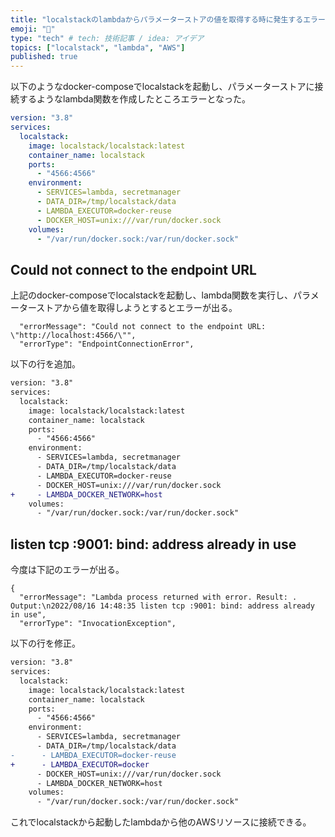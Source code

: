 ```yaml
---
title: "localstackのlambdaからパラメーターストアの値を取得する時に発生するエラー"
emoji: "🙌"
type: "tech" # tech: 技術記事 / idea: アイデア
topics: ["localstack", "lambda", "AWS"]
published: true
---
```

以下のようなdocker-composeでlocalstackを起動し、パラメーターストアに接続するようなlambda関数を作成したところエラーとなった。
```docker:docker-compose.yml
version: "3.8"
services:
  localstack:
    image: localstack/localstack:latest
    container_name: localstack
    ports:
      - "4566:4566"
    environment:
      - SERVICES=lambda, secretmanager
      - DATA_DIR=/tmp/localstack/data
      - LAMBDA_EXECUTOR=docker-reuse
      - DOCKER_HOST=unix:///var/run/docker.sock
    volumes:
      - "/var/run/docker.sock:/var/run/docker.sock"
```

## Could not connect to the endpoint URL
上記のdocker-composeでlocalstackを起動し、lambda関数を実行し、パラメーターストアから値を取得しようとするとエラーが出る。

```terminal
  "errorMessage": "Could not connect to the endpoint URL: \"http://localhost:4566/\"",
  "errorType": "EndpointConnectionError",
```

以下の行を追加。

```diff docker:docker-compose.yml
version: "3.8"
services:
  localstack:
    image: localstack/localstack:latest
    container_name: localstack
    ports:
      - "4566:4566"
    environment:
      - SERVICES=lambda, secretmanager
      - DATA_DIR=/tmp/localstack/data
      - LAMBDA_EXECUTOR=docker-reuse
      - DOCKER_HOST=unix:///var/run/docker.sock
+     - LAMBDA_DOCKER_NETWORK=host
    volumes:
      - "/var/run/docker.sock:/var/run/docker.sock"
```

## listen tcp :9001: bind: address already in use
今度は下記のエラーが出る。

```terminal
{
  "errorMessage": "Lambda process returned with error. Result: . Output:\n2022/08/16 14:48:35 listen tcp :9001: bind: address already in use",
  "errorType": "InvocationException",
```

以下の行を修正。

```diff docker:docker-compose.yml
version: "3.8"
services:
  localstack:
    image: localstack/localstack:latest
    container_name: localstack
    ports:
      - "4566:4566"
    environment:
      - SERVICES=lambda, secretmanager
      - DATA_DIR=/tmp/localstack/data
-      - LAMBDA_EXECUTOR=docker-reuse
+      - LAMBDA_EXECUTOR=docker
      - DOCKER_HOST=unix:///var/run/docker.sock
      - LAMBDA_DOCKER_NETWORK=host
    volumes:
      - "/var/run/docker.sock:/var/run/docker.sock"
```

これでlocalstackから起動したlambdaから他のAWSリソースに接続できる。
